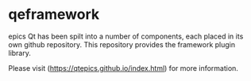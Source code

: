 # qeframework
epics Qt has been spilt into a number of components, each placed in its own github repository.
This repository provides the framework plugin library.

Please visit (https://qtepics.github.io/index.html) for more information.

